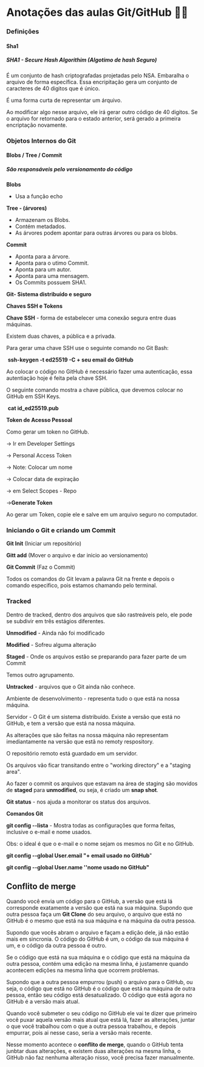 # Anotações das aulas Git/GitHub :woman_student:



### Definições



#### Sha1

##### SHA1 - Secure Hash Algorithim (Algotimo de hash Seguro)

É um conjunto de hash criptografadas projetadas pelo NSA. Embaralha o arquivo de forma específica. Essa encripitação gera um conjunto de caracteres de 40 digitos que é único.

É uma forma curta de representar um árquivo.

Ao modificar algo nesse arquivo, ele irá gerar outro código de 40 digitos. Se o arquivo for retornado para o estado anterior, será gerado a primeira encriptação novamente.



### Objetos Internos do Git

#### Blobs / Tree / Commit

##### São responsáveis pelo versionamento do código

**Blobs**

- Usa a função echo



**Tree -  (árvores)**

- Armazenam os Blobs.
- Contém metadados.
- As árvores podem apontar para outras árvores ou para os blobs.



**Commit**

- Aponta para a árvore.
- Aponta para o utimo Commit. 
- Aponta para um autor.
- Aponta para uma mensagem.
- Os Commits possuem SHA1.



**Git- Sistema distribuído e seguro**

**Chaves SSH e Tokens**



**Chave SSH** -  forma de estabelecer uma conexão segura entre duas máquinas.

Existem duas chaves, a pública e a privada.



Para gerar uma chave SSH use o seguinte comando no Git Bash:

​	**ssh-keygen -t ed25519 -C + seu email do GitHub**



Ao colocar o código no GitHub é necessário fazer uma autenticação, essa autentiação hoje é feita pela chave SSH.

O seguinte comando mostra a chave pública, que devemos colocar no GitHub em SSH Keys.

​	**cat id_ed25519.pub**



**Token de Acesso Pessoal**

Como gerar um token no GitHub.

-> Ir em Developer Settings

-> Personal Access Token 

-> Note: Colocar um nome

-> Colocar data de expiração

-> em Select Scopes  -  Repo

->**Generate Token**

Ao gerar um Token, copie ele e salve em um arquivo seguro no computador.





### **Iniciando o Git e criando um Commit**

**Git Init** (Iniciar um repositório)

**Gitt add** (Mover o arquivo e dar inicio ao versionamento)

**Git Commit** (Faz o Commit)

 Todos os comandos do Git levam a palavra Git na frente e depois o comando especifico, pois estamos chamando pelo terminal.



### **Tracked**

Dentro de tracked, dentro dos arquivos que são rastreáveis pelo, ele pode se subdivir em três estágios diferentes.



**Unmodified** - Ainda não foi modificado

**Modified** - Sofreu alguma alteração

**Staged** - Onde os arquivos estão se preparando para fazer parte de um Commit



Temos outro agrupamento.

**Untracked** - arquivos que o Git ainda não conhece.





Ambiente de desenvolvimento - representa tudo o que está na nossa máquina.

Servidor - O Git é um sistema distribuído. Existe a versão que está no GitHub, e tem a versão que está na nossa máquina.

As alterações que são feitas na nossa máquina não representam imediantamente na versão que estã no remoty respository.

O repositório remoto está guardado em um servidor.

Os arquivos vão ficar transitando entre o "working directory" e a "staging area".

Ao fazer o commit os arquivos que estavam na área de staging são movidos de **staged** para **unmodified**, ou seja, é criado um **snap shot**.

**Git status** - nos ajuda a monitorar os status dos arquivos. 



**Comandos Git**

**git config --lista** - Mostra todas as configurações que forma feitas, inclusive o e-mail e nome usados.

Obs: o ideal é que o e-mail e o nome sejam os mesmos no Git e no GitHub.



**git config --global User.email "+ email usado no GitHub**"

**git config --global User.name ''nome usado no GitHub"**



## **Conflito de merge**

Quando você envia um código para o GitHub, a versão que está lá corresponde exatamente a versão que está na sua máquina. Supondo que outra pessoa faça um **Git Clone** do seu arquivo, o arquivo que está no GitHub é o mesmo que está na sua máquina e na máquina da outra pessoa.

Supondo que vocês abram o arquivo e façam a edição dele, já não estão mais em sincronia. O código do GitHub é um, o código da sua máquina é um, e o código da outra pessoa é outro.

Se o código que está na sua máquina e o código que está na máquina da outra pessoa, contém uma edição na mesma linha, é justamenre quando acontecem edições na mesma linha que ocorrem problemas.

Supondo que a outra pessoa empurrou (push) o arquivo para o GitHub, ou seja, o código que está no GitHub é o código que está na máquina de outra pessoa, então seu código está desatualizado. O código que está agora no GitHub é a versão mais atual.

Quando você submeter o seu código no GitHub ele vai te dizer que primeiro você puxar aquela versão mais atual que está lá, fazer as alterações, juntar o que você trabalhou com o que a outra pessoa trabalhou, e depois empurrar, pois ai nesse caso, seria a versão mais recente.

Nesse momento acontece o **conflito de merge**, quando o GitHub tenta junbtar duas alterações, e existem duas alterações na mesma linha, o GitHub não faz nenhuma alteração nisso, você precisa fazer manualmente.

